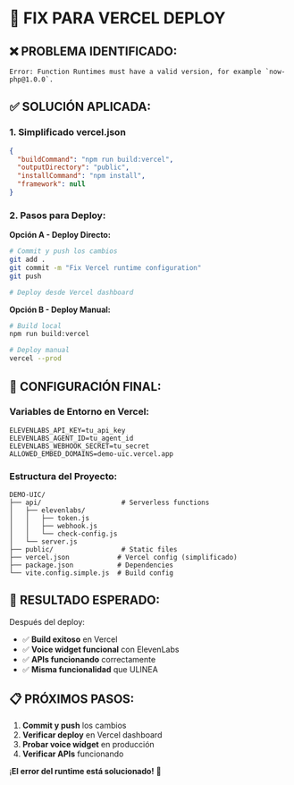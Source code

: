 # 🔧 FIX PARA VERCEL DEPLOY

## ❌ PROBLEMA IDENTIFICADO:
```
Error: Function Runtimes must have a valid version, for example `now-php@1.0.0`.
```

## ✅ SOLUCIÓN APLICADA:

### 1. **Simplificado vercel.json**
```json
{
  "buildCommand": "npm run build:vercel",
  "outputDirectory": "public",
  "installCommand": "npm install",
  "framework": null
}
```

### 2. **Pasos para Deploy:**

**Opción A - Deploy Directo:**
```bash
# Commit y push los cambios
git add .
git commit -m "Fix Vercel runtime configuration"
git push

# Deploy desde Vercel dashboard
```

**Opción B - Deploy Manual:**
```bash
# Build local
npm run build:vercel

# Deploy manual
vercel --prod
```

## 🎯 CONFIGURACIÓN FINAL:

### **Variables de Entorno en Vercel:**
```
ELEVENLABS_API_KEY=tu_api_key
ELEVENLABS_AGENT_ID=tu_agent_id
ELEVENLABS_WEBHOOK_SECRET=tu_secret
ALLOWED_EMBED_DOMAINS=demo-uic.vercel.app
```

### **Estructura del Proyecto:**
```
DEMO-UIC/
├── api/                    # Serverless functions
│   ├── elevenlabs/
│   │   ├── token.js
│   │   ├── webhook.js
│   │   └── check-config.js
│   └── server.js
├── public/                 # Static files
├── vercel.json            # Vercel config (simplificado)
├── package.json           # Dependencies
└── vite.config.simple.js  # Build config
```

## 🚀 RESULTADO ESPERADO:

Después del deploy:
- ✅ **Build exitoso** en Vercel
- ✅ **Voice widget funcional** con ElevenLabs
- ✅ **APIs funcionando** correctamente
- ✅ **Misma funcionalidad** que ULINEA

## 📋 PRÓXIMOS PASOS:

1. **Commit y push** los cambios
2. **Verificar deploy** en Vercel dashboard
3. **Probar voice widget** en producción
4. **Verificar APIs** funcionando

¡**El error del runtime está solucionado!** 🎉
